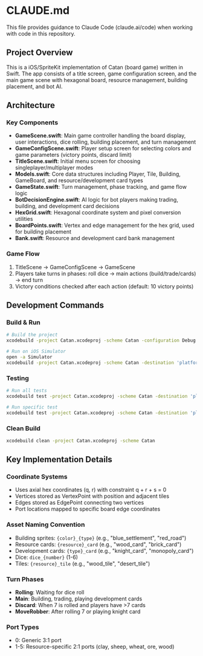 # CLAUDE.md

This file provides guidance to Claude Code (claude.ai/code) when working with code in this repository.

## Project Overview
This is a iOS/SpriteKit implementation of Catan (board game) written in Swift. The app consists of a title screen, game configuration screen, and the main game scene with hexagonal board, resource management, building placement, and bot AI.

## Architecture

### Key Components
- **GameScene.swift**: Main game controller handling the board display, user interactions, dice rolling, building placement, and turn management
- **GameConfigScene.swift**: Player setup screen for selecting colors and game parameters (victory points, discard limit)
- **TitleScene.swift**: Initial menu screen for choosing singleplayer/multiplayer modes
- **Models.swift**: Core data structures including Player, Tile, Building, GameBoard, and resource/development card types
- **GameState.swift**: Turn management, phase tracking, and game flow logic
- **BotDecisionEngine.swift**: AI logic for bot players making trading, building, and development card decisions
- **HexGrid.swift**: Hexagonal coordinate system and pixel conversion utilities
- **BoardPoints.swift**: Vertex and edge management for the hex grid, used for building placement
- **Bank.swift**: Resource and development card bank management

### Game Flow
1. TitleScene → GameConfigScene → GameScene
2. Players take turns in phases: roll dice → main actions (build/trade/cards) → end turn
3. Victory conditions checked after each action (default: 10 victory points)

## Development Commands

### Build & Run
```bash
# Build the project
xcodebuild -project Catan.xcodeproj -scheme Catan -configuration Debug build

# Run on iOS Simulator
open -a Simulator
xcodebuild -project Catan.xcodeproj -scheme Catan -destination 'platform=iOS Simulator,name=iPhone 15' build-for-testing
```

### Testing
```bash
# Run all tests
xcodebuild test -project Catan.xcodeproj -scheme Catan -destination 'platform=iOS Simulator,name=iPhone 15'

# Run specific test
xcodebuild test -project Catan.xcodeproj -scheme Catan -destination 'platform=iOS Simulator,name=iPhone 15' -only-testing:CatanTests/CatanTests/testName
```

### Clean Build
```bash
xcodebuild clean -project Catan.xcodeproj -scheme Catan
```

## Key Implementation Details

### Coordinate Systems
- Uses axial hex coordinates (q, r) with constraint q + r + s = 0
- Vertices stored as VertexPoint with position and adjacent tiles
- Edges stored as EdgePoint connecting two vertices
- Port locations mapped to specific board edge coordinates

### Asset Naming Convention
- Building sprites: `{color}_{type}` (e.g., "blue_settlement", "red_road")
- Resource cards: `{resource}_card` (e.g., "wood_card", "brick_card")
- Development cards: `{type}_card` (e.g., "knight_card", "monopoly_card")
- Dice: `dice_{number}` (1-6)
- Tiles: `{resource}_tile` (e.g., "wood_tile", "desert_tile")

### Turn Phases
- **Rolling**: Waiting for dice roll
- **Main**: Building, trading, playing development cards
- **Discard**: When 7 is rolled and players have >7 cards
- **MoveRobber**: After rolling 7 or playing knight card

### Port Types
- 0: Generic 3:1 port
- 1-5: Resource-specific 2:1 ports (clay, sheep, wheat, ore, wood)